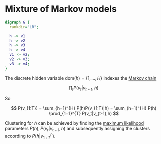 # Mixture of Markov models

```dot
digraph G {
  rankdir="LR";

  h -> v1
  h -> v2
  h -> v3
  h -> v4
  v1 -> v2;
  v2 -> v3;
  v3 -> v4;
}
```

The discrete hidden variable $\text{dom}(h) = \left\{ 1, \ldots, H \right\}$
indexes the [Markov chain](202210201823.md)

$$
\prod_{t} P(v_t|v_{t-1},h)
$$

So

$$
P(v_{1:T}) = \sum_{h=1}^{H} P(h)P(v_{1:T}|h)
= \sum_{h=1}^{H} P(h) \prod_{1=1}^{T} P(v_t|v_{t-1},h)
$$

Clustering for $h$ can be achieved by finding the [maximum likelihood](202210101331.md)
parameters $P(h), P(v_t|v_{t-1},h)$ and subsequently assigning the clusters
according to $P(h|v_{1:T}^n)$.

